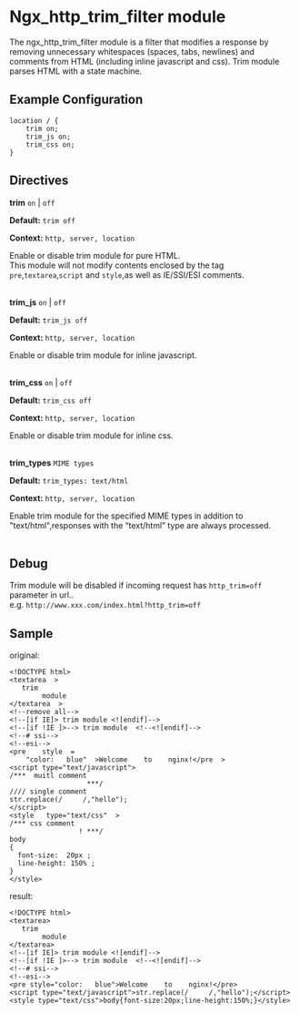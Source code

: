 # Ngx_http_trim_filter module

The ngx_http_trim_filter module is a filter that modifies a response by removing unnecessary whitespaces 
(spaces, tabs, newlines) and comments from HTML (including inline javascript and css). Trim module parses 
HTML with a state machine.


## Example Configuration

    location / {
        trim on;
        trim_js on;
        trim_css on;
    }

## Directives

**trim** `on` | `off`

**Default:** `trim off`

**Context:** `http, server, location` 
     
Enable or disable trim module for pure HTML.  
This module will not modify contents enclosed by the tag `pre`,`textarea`,`script` and `style`,as well as IE/SSI/ESI comments.  
<br/>


**trim_js** `on` | `off`

**Default:** `trim_js off`

**Context:** `http, server, location` 
     
Enable or disable trim module for inline javascript.  
<br/>


**trim_css** `on` | `off`

**Default:** `trim_css off`

**Context:** `http, server, location` 
     
Enable or disable trim module for inline css.  
<br/>


**trim_types** `MIME types`

**Default:** `trim_types: text/html`

**Context:** `http, server, location`

Enable trim module for the specified MIME types in addition to "text/html",responses with the “text/html” type are always processed.  
<br/>


## Debug

Trim module will be disabled if incoming request has `http_trim=off` parameter in url..   
e.g.  `http://www.xxx.com/index.html?http_trim=off`  

## Sample
original:

    <!DOCTYPE html>
    <textarea  >
       trim
            module
    </textarea  >
    <!--remove all-->
    <!--[if IE]> trim module <![endif]-->
    <!--[if !IE ]>--> trim module  <!--<![endif]-->
    <!--# ssi-->
    <!--esi-->
    <pre    style  =
        "color:   blue"  >Welcome    to    nginx!</pre  >
    <script type="text/javascript">
    /***  muitl comment 
                       ***/
    //// single comment
    str.replace(/     /,"hello");
    </script>
    <style   type="text/css"  >
    /*** css comment
                     ! ***/
    body
    {
      font-size:  20px ;
      line-height: 150% ;
    }
    </style>
    
result:

    <!DOCTYPE html>
    <textarea>
       trim  
            module
    </textarea>
    <!--[if IE]> trim module <![endif]-->
    <!--[if !IE ]>--> trim module  <!--<![endif]-->
    <!--# ssi-->
    <!--esi-->
    <pre style="color:   blue">Welcome    to    nginx!</pre>
    <script type="text/javascript">str.replace(/     /,"hello");</script>
    <style type="text/css">body{font-size:20px;line-height:150%;}</style>

